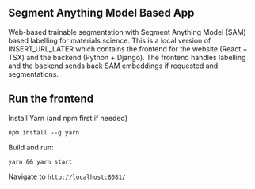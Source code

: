 ## Segment Anything Model Based App

Web-based trainable segmentation with Segment Anything Model (SAM) based labelling for materials science.
This is a local version of INSERT_URL_LATER which contains the frontend for the website (React + TSX) and the backend (Python + Django).
The frontend handles labelling and the backend sends back SAM embeddings if requested and segmentations.

## Run the frontend

Install Yarn (and npm first if needed)

```
npm install --g yarn
```

Build and run:

```
yarn && yarn start
```

Navigate to [`http://localhost:8081/`](http://localhost:8081/)

